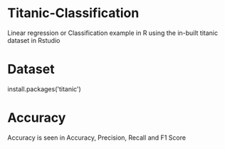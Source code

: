 # Titanic-Classification

Linear regression or Classification example in R using the in-built titanic dataset in Rstudio

# Dataset
install.packages('titanic')

# Accuracy
Accuracy is seen in Accuracy, Precision, Recall and F1 Score